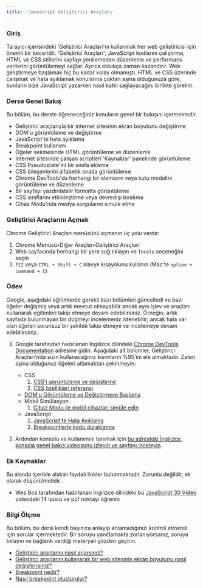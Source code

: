```yaml
---
title: 'Javascript Geliştirici Araçları'
---
```


### Giriş

Tarayıcı içerisindeki 'Geliştirici Araçları'nı kullanmak her web geliştiricisi için önemli bir beceridir. 'Geliştirici Araçları'; JavaScript kodlarını çalıştırma, HTML ve CSS stillerini sayfayı yenilemeden düzenleme ve performans verilerini görüntülemeyi sağlar. Ayrıca oldukça zaman kazandırır. Web geliştirmeye başlamak hiç bu kadar kolay olmamıştı. HTML ve CSS üzerinde çalışmak ve hata ayıklamak konularına çoktan aşina olduğunuza göre, bunların bize JavaScript yazarken nasıl katkı sağlayacağını birlikte görelim.

### Derse Genel Bakış

Bu bölüm, bu derste öğreneceğiniz konuların genel bir bakışını içermektedir.

- Geliştirici araçlarıyla bir internet sitesinin ekran boyutunu değiştirme
- DOM'u görüntüleme ve değiştirme
- JavaScript'te hata ayıklama
- Breakpoint kullanımı
- Öğeler sekmesinde HTML görüntüleme ve düzenleme
- İnternet sitesinde çalışan scriptleri 'Kaynaklar' panelinde görüntüleme
- CSS Pseudostate'ini bir sınıfa ekleme
- CSS bileşenlerini alfabetik sırada görüntüleme
- Chrome DevTools'da herhangi bir elemanın veya kutu modelini görüntüleme ve düzenleme
- Bir sayfayı yazdırılabilir formatta görüntüleme
- CSS sınıflarını etkinleştirme veya devredışı bırakma
- Cihaz Modu'nda medya sorgularını simüle etme

### Geliştirici Araçlarını Açmak

Chrome Geliştirici Araçları menüsünü açmanın üç yolu vardır:

1. Chrome Menüsü`>`Diğer Araçlar`>`Geliştirici Araçları`
2. Web sayfasında herhangi bir yere sağ tıklayın ve `İncele` seçeneğini seçin
3. `F12` veya `CTRL + Shift + C` klavye kısayolunu kullanın (Mac'te `option + command + C`)

### Ödev

<div class="lesson-content__panel" markdown="1">

Google, aşağıdaki eğitimlerde gerekli bazı bölümleri güncelledi ve bazı öğeler değişmiş veya artık mevcut olmayabilir ancak aynı işlev ve araçları kullanarak eğitimleri takip etmeye devam edebilirsiniz. Örneğin, artık sayfada bulunmayan bir düğmeyi incelemeniz istenebilir; ancak hala var olan öğeleri sorunsuz bir şekilde takip etmeye ve incelemeye devam edebilirsiniz.

1. Google tarafından hazırlanan İngilizce dilindeki [Chrome DevTools Documentation](https://developer.chrome.com/docs/devtools/) adresine gidin. Aşağıdaki alt bölümler, Geliştirici Araçları'nda sizin kullanacağınız kısımların %95'ini ele almaktadır. Zaten aşina olduğunuz öğeleri atlamaktan çekinmeyin:

   - CSS
     1. [CSS'i görüntüleme ve değiştirme](https://developer.chrome.com/docs/devtools/css/)
     2. [CSS özellikleri referansı](https://developer.chrome.com/docs/devtools/css/reference/)
   - [DOM'u Görüntüleme ve Değiştirmeye Başlama](https://developer.chrome.com/docs/devtools/dom/)
   - Mobil Simülasyon
     1. [Cihaz Modu ile mobil cihazları simüle edin](https://developer.chrome.com/docs/devtools/device-mode/)
   - JavaScript
     1. [JavaScript'te Hata Ayıklama](https://developer.chrome.com/docs/devtools/javascript/)
     2. [Breakpointlerle kodu duraklatma](https://developer.chrome.com/docs/devtools/javascript/breakpoints/)

2. Ardından konsolu ve kullanımını tanımak için [bu adresteki İngilizce, konsola genel bakış videosunu izleyin ve sayfayı inceleyin](https://developer.chrome.com/docs/devtools/console/).

</div>

### Ek Kaynaklar

Bu alanda içerikle alakalı faydalı linkler bulunmaktadır. Zorunlu değildir, ek olarak düşünülmelidir.

- Wes Bos tarafından hazırlanan İngilizce dilindeki bu [JavaScript 30 Video](https://www.youtube.com/watch?v=xkzDaKwinA8) videodaki 14 ipucu ve püf noktayı öğrenin

### Bilgi Ölçme

Bu bölüm, bu dersi kendi başınıza anlayıp anlamadığınızı kontrol etmeniz için sorular içermektedir. Bir soruyu yanıtlamakta zorlanıyorsanız, soruya tıklayın ve bağlantı verdiği materyali gözden geçirin.

- [Geliştirici araçlarını nasıl açarsınız?](#opening-dev-tools)
- [Geliştirici araçlarını kullanarak bir web sitesinin ekran boyutunu nasıl değiştirirsiniz?](https://developer.chrome.com/docs/devtools/device-mode/)
- [Breakpoint nedir?](https://developer.chrome.com/docs/devtools/javascript/breakpoints/)
- [Nasıl breakpoint oluşturulur?](https://developer.chrome.com/docs/devtools/javascript/breakpoints/#loc)
